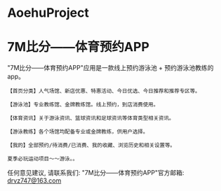 # AoehuProject
# 7M比分——体育预约APP

  "7M比分——体育预约APP"应用是一款线上预约游泳池 + 预约游泳池教练的app。
    
    【首页分类】人气场馆、新店优惠、特惠活动、今日优选、今日推荐和推荐专区等。
    
    【游泳池】专业教练馆、金牌教练馆。线上预约，到店消费使用。
    
    【体育资讯】关于游泳资讯、篮球资讯和足球资讯等体育类型相关资讯。
    
    【游泳教练】各个场馆均配备专业或金牌教练，供用户选择。
    
    【我的】全部预约/待消费/已消费、我的收藏、浏览历史和相关设置等。

    夏季必玩运动项目～～游泳。。

   任何意见建议, 请联系我们: 
   "7M比分——体育预约APP"官方邮箱: drvz747@163.com
